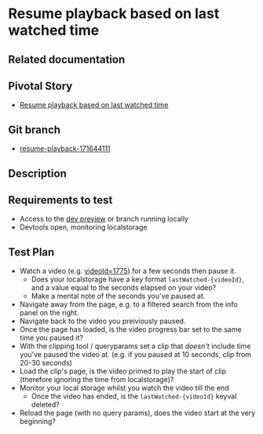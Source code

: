 <!-- Generate a new file using -->
<!-- sed -e "s/\My story/My story/" -e "s/\156128780/156128780/" -e "s/\resume-playback-171644111/`git_current_branch`/g" template.md | tee "`git_current_branch`.md" -->

# Resume playback based on last watched time

## Related documentation

## Pivotal Story

- [Resume playback based on last watched time](https://www.pivotaltracker.com/story/show/171644111)

## Git branch

- [resume-playback-171644111](https://github.com/HammerMuseum/hammer-video/tree/resume-playback-171644111)

## Description

## Requirements to test

- Access to the [dev preview](https://hammer:armandvideo6@dev.video.hammer.cogapp.com/) or branch running locally
- Devtools open, monitoring localstorage

## Test Plan

- Watch a video (e.g. [videoId=1775](https://dev.video.hammer.cogapp.com/video/1775/guillermo-del-toro-introduces-his-pinocchio)) for a few seconds then pause it.
  - Does your localstorage have a key format `lastWatched-{videoId}`, and a value equal to the seconds elapsed on your video?
  - Make a mental note of the seconds you've paused at.
- Navigate away from the page, e.g. to a filtered search from the info panel on the right.
- Navigate back to the video you preiviously paused.
- Once the page has loaded, is the video progress bar set to the same time you paused it?
- With the clipping tool / queryparams set a clip that _doesn't_ include time you've paused the video at. (e.g. if you paused at 10 seconds, clip from 20-30 seconds)
- Load the clip's page, is the video primed to play the start of clip (therefore ignoring the time from localstorage)?
- Monitor your local storage whilst you watch the video till the end
  - Once the video has ended, is the `lastWatched-{videoId}` keyval deleted?
- Reload the page (with no query params), does the video start at the very beginning?
